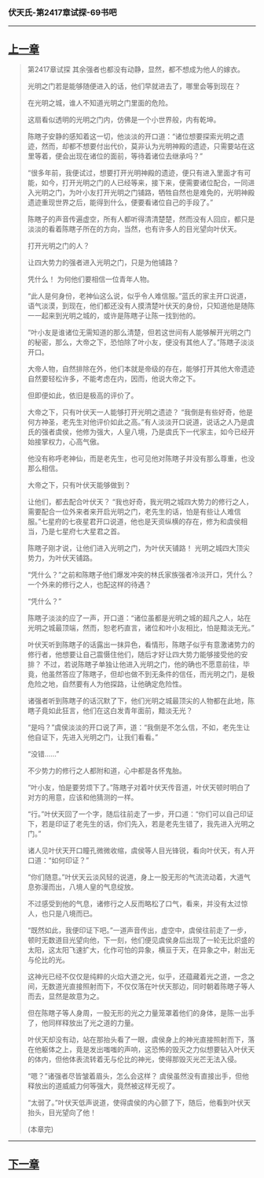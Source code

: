 ### 伏天氏-第2417章试探-69书吧

--------
[上一章](./1b39f834a107c4e87c3e7f569fd16a87.md)
--------


>
>
>
>第2417章试探
>其余强者也都没有动静，显然，都不想成为他人的嫁衣。
>
>光明之门若是能够随便进入的话，他们早就进去了，哪里会等到现在？
>
>在光明之城，谁人不知道光明之门里面的危险。
>
>这扇看似透明的光明之门内，仿佛是一个小世界般，内有乾坤。
>
>陈瞎子安静的感知着这一切，他淡淡的开口道：“诸位想要探索光明之遗迹，然而，却都不想要付出代价，莫非认为光明神殿的遗迹，只需要站在这里等着，便会出现在诸位的面前，等待着诸位去继承吗？”
>
>“很多年前，我便试过，想要打开光明神殿的遗迹，便只有进入里面才有可能，如今，打开光明之门的人已经等来，接下来，便需要诸位配合，一同进入光明之门，为叶小友打开光明之门铺路，牺牲自然也是难免的，光明神殿遗迹重现世界之后，能得到什么，便要看诸位自己的手段了。”
>
>陈瞎子的声音传遍虚空，所有人都听得清清楚楚，然而没有人回应，都只是淡淡的看着陈瞎子所在的方向，当然，也有许多人的目光望向叶伏天。
>
>打开光明之门的人？
>
>让四大势力的强者进入光明之门，只是为他铺路？
>
>凭什么！
>为何他们要相信一位青年人物。
>
>“此人是何身份，老神仙这么说，似乎令人难信服。”蓝氏的家主开口说道，语气淡漠，到现在，他们都还没有人摸清楚叶伏天的身份，只知道他是随陈一一起来到光明之城的，或许是陈瞎子让陈一找到他的。
>
>“叶小友是谁诸位无需知道的那么清楚，但若这世间有人能够解开光明之门的秘密，那么，大帝之下，恐怕除了叶小友，便没有其他人了。”陈瞎子淡淡开口。
>
>大帝人物，自然排除在外，他们本就是帝级的存在，能够打开其他大帝遗迹自然要轻松许多，不能考虑在内，因而，他说大帝之下。
>
>但即便如此，依旧是极高的评价了。
>
>大帝之下，只有叶伏天一人能够打开光明之遗迹？
>“我倒是有些好奇，他是何方神圣，老先生对他评价如此之高。”有人淡淡开口说道，说话之人乃是虞氏的强者虞侯，他修为强大，人皇八境，乃是虞氏下一代家主，如今已经开始接掌权力，心高气傲。
>
>他没有称呼老神仙，而是老先生，也可见他对陈瞎子并没有那么尊重，也没那么相信。
>
>大帝之下，只有叶伏天能够做到？
>
>让他们，都去配合叶伏天？
>“我也好奇，我光明之城四大势力的修行之人，需要配合一位外来者来开启光明之门，老先生的话，怕是有些让人难信服。”七星府的七夜星君开口说道，他也是天资纵横的存在，修为和虞侯相当，乃是七星府七大星君之首。
>
>陈瞎子刚才说，让他们进入光明之门，为叶伏天铺路！
>光明之城四大顶尖势力，为叶伏天铺路。
>
>“凭什么？”之前和陈瞎子他们爆发冲突的林氏家族强者冷淡开口，凭什么？
>一个外来的修行之人，也配这样的待遇？
>
>“凭什么？”
>
>陈瞎子淡淡的应了一声，开口道：“诸位虽都是光明之城的超凡之人，站在光明之城最顶端，然而，恕老朽直言，诸位和叶小友相比，怕是黯淡无光。”
>
>叶伏天听到陈瞎子的话露出一抹异色，看情形，陈瞎子似乎有意激诸势力的修行者，他想要让自己震慑住他们，随后才好让四大势力能够接受他的安排？
>不过，若说陈瞎子单独让他进入光明之门，他的确也不愿意前往，毕竟，他虽然答应了陈瞎子，但却也做不到无条件的信任，而光明之门，是极危险之地，自然要有人为他探路，让他确定危险性。
>
>诸强者听到陈瞎子的话沉默了下，他们光明之城最顶尖的人物都在此地，陈瞎子竟如此狂言，他们在这白发青年面前，黯淡无光？
>
>“是吗？”虞侯淡淡的开口说了声，道：“我倒是不怎么信，不如，老先生让他自证下，先进入光明之门，让我们看看。”
>
>“没错……”
>
>不少势力的修行之人都附和道，心中都是各怀鬼胎。
>
>“叶小友，怕是要劳烦下了。”陈瞎子对着叶伏天传音道，叶伏天顿时明白了对方的用意，应该和他猜测的一样。
>
>“行。”叶伏天回了一个字，随后往前走了一步，开口道：“你们可以自己印证下，若是印证了老先生的话，你们先入，若是老先生错了，我先进入光明之门。”
>
>诸人见叶伏天开口瞳孔微微收缩，虞侯等人目光锋锐，看向叶伏天，有人开口道：“如何印证？”
>
>“你们随意。”叶伏天云淡风轻的说道，身上一股无形的气流流动着，大道气息弥漫而出，八境人皇的气息绽放。
>
>不过感受到他的气息，诸修行之人反而略松了口气，看来，并没有太过惊人，也只是八境而已。
>
>“既然如此，我便印证下吧。”一道声音传出，虚空中，虞侯往前走了一步，顿时无数道目光望向他，下一刻，他们便见虞侯身后出现了一轮无比炽盛的太阳，这太阳飞速扩大，化作可怕的异象，横亘于天，在异象之中，射出无与伦比的光。
>
>这神光已经不仅仅是纯粹的火焰大道之光，似乎，还蕴藏着光之道，一念之间，无数道光直接照射而下，不仅仅落在叶伏天那边，同时朝着陈瞎子等人而去，显然是故意为之。
>
>但在陈瞎子等人身周，一股无形的光之力量笼罩着他们的身体，是陈一出手了，他同样释放出了光之道的力量。
>
>叶伏天却没有动，站在那抬头看了一眼，虞侯身上的神光直接照射而下，落在他躯体之上，竟是发出嗤嗤的声响，这恐怖的毁灭之力似想要钻入叶伏天的体内，但他体表流转着无与伦比的神光，使得那毁灭光芒无法入侵。
>
>“嗯？”诸强者尽皆皱着眉头，怎么会这样？
>虞侯虽然没有直接出手，但他释放出的道威威力何等强大，竟然被这样无视了。
>
>“太弱了。”叶伏天低声说道，使得虞侯的内心颤了下，随后，他看到叶伏天抬头，目光望向了他！
>
>(本章完)
>
>

--------
[下一章](./a8f24ca56ec5b193ad3e2425055ef0e2.md)
--------
